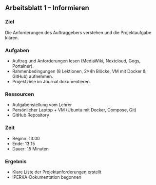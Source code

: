 ## Arbeitsblatt 1 – Informieren

### Ziel
Die Anforderungen des Auftraggebers verstehen und die Projektaufgabe klären.

### Aufgaben
- Auftrag und Anforderungen lesen (MediaWiki, Nextcloud, Gogs, Portainer).
- Rahmenbedingungen (8 Lektionen, 2×4h Blöcke, VM mit Docker & GitHub) aufnehmen.
- Projektziele im Journal dokumentieren.

### Ressourcen
- Aufgabenstellung vom Lehrer
- Persönlicher Laptop + VM (Ubuntu mit Docker, Compose, Git)
- GitHub Repository

### Zeit
- Beginn: 13:00
- Ende: 13:15
- Dauer: 15 Minuten

### Ergebnis
- Klare Liste der Projektanforderungen erstellt
- IPERKA-Dokumentation begonnen  

